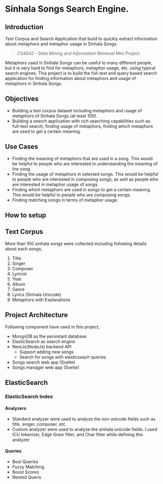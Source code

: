 # Sinhala Songs Search Engine.

## Introduction

Text Corpus and Search Application that build to quickly extract 
information about metaphors and metaphor usage in Sinhala Songs.

> *CS4642 - Data Mining and Information Retrieval* Mini Project

Metaphors used in Sinhala Songs can be useful to many different people, 
but it is very hard to find for metaphors, metaphor usage, etc. using typical search engines.
This project is to build the full-text and query based search application for finding information 
about metaphors and usage of metaphors in Sinhala Songs.

## Objectives

- Building a text corpus dataset including metaphors and usage of metaphors of Sinhala Songs (at least 100).
- Building a search application with rich searching capabilities such as full-text search, 
  finding usage of metaphors, finding which metaphors are used to get a certain meaning.

## Use Cases
- Finding the meaning of metaphors that are used in a song. This would be helpful to people
  who are interested in understanding the meaning of the song.
- Finding the usage of metaphors in selected songs. This would be helpful to people who are 
  interested in composing songs, as well as people who are interested in metaphor usage of songs.
- Finding which metaphors are used in songs to get a certain meaning. 
  This would be helpful to people who are composing songs.
- Finding matching songs in terms of metaphor usage.

## How to setup



## Text Corpus 

More than 100 sinhala songs were collected including following details about each songs,

1. Title
2. Singer
3. Composer
4. Lyricist
5. Year 
6. Album 
7. Genre
8. Lyrics (Sinhala Unicode)
9. Metaphors with Explanations

## Project Architecture

Following component have used in this project,

- MongoDB as the persistant database
- ElasticSearch as search engine
- NestJs(NodeJs) backend API
    - Support adding new songs
    - Search for songs with elasticseach queries
- Songs search web app (Svelte)
- Songs manager web app (Svelte)

## ElasticSearch

### ElasticSearch Index

#### Analyzers

- Standard analyzer were used to analyze the non unicode fields such as title, singer, composer, etc.
- Custom analyzer were used to analyze the sinhala unicode fields. I used ICU tokenizer, Edge Gram filter,
    and Char filter while defining this analyzer

#### Queries

- Bool Queries
- Fuzzy Matching
- Boost Scores
- Nested Queris

